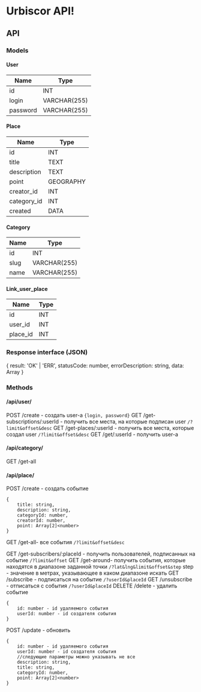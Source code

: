 Urbiscor API!
===================

API
-------------

### Models

#### User
Name     | Type
-------- | ---
id		 | INT
login    | VARCHAR(255)
password | VARCHAR(255)
#### Place
Name     | Type
-------- | ---
id		 | INT
title    | TEXT
description | TEXT
point | GEOGRAPHY
creator_id | INT
category_id | INT
created | DATA
#### Category
Name     | Type
-------- | ---
id		 | INT
slug | VARCHAR(255)
name | VARCHAR(255)
#### Link_user_place
Name     | Type
-------- | ---
id		 | INT
user_id | INT
place_id| INT

### Response interface (JSON)
{
	result: 'OK' | 'ERR',
	statusCode: number,
	errorDescription: string,
	data: Array
}
### Methods
#### /api/user/

POST /create - создать user-а
```{login, password}```
GET /get-subscriptions/:userId - получить все места, на которые подписан user
```/?limit&offset&desc```
GET /get-places/:userId - получить все места, которые создал user
```/?limit&offset&desc```
GET /get/:userId - получить user-а

#### /api/category/
GET /get-all
#### /api/place/
POST /create - создать событие

    {
	    title: string,
		description: string,
	    categoryId: number,
	    creatorId: number,
	    point: Array[2]<number>
	}
GET /get-all- все события
```/?limit&offset&desc```

GET /get-subscribers/:placeId - получить пользователей, подписанных на событие
```/?limit&offset```
GET /get-around- получить события, которые находятся в диапазоне заданной точки 
```/?lat&lng&limit&offset&step```
	step - значение в метрах, указывающее в каком диапазоне искать
GET /subscribe - подписаться на событие
```/?userId&placeId```
GET /unsubscribe - отписаться с события
```/?userId&placeId```
DELETE /delete - удалить событие

    {
	    id: number - id удаляемого события
	    userId: number - id создателя события
	}
POST /update - обновить

    {
	    id: number - id удаляемого события
	    userId: number - id создателя события
	    //следующие параметры можно указывать не все
	    description: string,
	    title: string,
	    categoryId: number,
	    point: Array[2]<number>
	}


